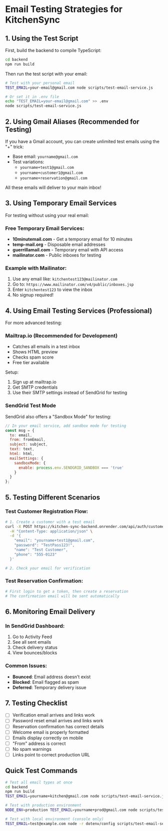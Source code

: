 # Email Testing Strategies for KitchenSync

## 1. Using the Test Script

First, build the backend to compile TypeScript:
```bash
cd backend
npm run build
```

Then run the test script with your email:
```bash
# Test with your personal email
TEST_EMAIL=your-email@gmail.com node scripts/test-email-service.js

# Or set it in .env file
echo "TEST_EMAIL=your-email@gmail.com" >> .env
node scripts/test-email-service.js
```

## 2. Using Gmail Aliases (Recommended for Testing)

If you have a Gmail account, you can create unlimited test emails using the "+" trick:
- Base email: `yourname@gmail.com`
- Test variations:
  - `yourname+test1@gmail.com`
  - `yourname+customer1@gmail.com`
  - `yourname+reservation@gmail.com`

All these emails will deliver to your main inbox!

## 3. Using Temporary Email Services

For testing without using your real email:

### Free Temporary Email Services:
- **10minutemail.com** - Get a temporary email for 10 minutes
- **temp-mail.org** - Disposable email addresses
- **guerrillamail.com** - Temporary email with API access
- **mailinator.com** - Public inboxes for testing

### Example with Mailinator:
1. Use any email like: `kitchentest123@mailinator.com`
2. Go to: `https://www.mailinator.com/v4/public/inboxes.jsp`
3. Enter `kitchentest123` to view the inbox
4. No signup required!

## 4. Using Email Testing Services (Professional)

For more advanced testing:

### Mailtrap.io (Recommended for Development)
- Catches all emails in a test inbox
- Shows HTML preview
- Checks spam score
- Free tier available

Setup:
1. Sign up at mailtrap.io
2. Get SMTP credentials
3. Use their SMTP settings instead of SendGrid for testing

### SendGrid Test Mode
SendGrid also offers a "Sandbox Mode" for testing:
```javascript
// In your email service, add sandbox mode for testing
const msg = {
  to: email,
  from: fromEmail,
  subject: subject,
  text: text,
  html: html,
  mailSettings: {
    sandboxMode: {
      enable: process.env.SENDGRID_SANDBOX === 'true'
    }
  }
};
```

## 5. Testing Different Scenarios

### Test Customer Registration Flow:
```bash
# 1. Create a customer with a test email
curl -X POST https://kitchen-sync-backend.onrender.com/api/auth/customer/register \
  -H "Content-Type: application/json" \
  -d '{
    "email": "yourname+test1@gmail.com",
    "password": "TestPass123!",
    "name": "Test Customer",
    "phone": "555-0123"
  }'

# 2. Check your email for verification
```

### Test Reservation Confirmation:
```bash
# First login to get a token, then create a reservation
# The confirmation email will be sent automatically
```

## 6. Monitoring Email Delivery

### In SendGrid Dashboard:
1. Go to Activity Feed
2. See all sent emails
3. Check delivery status
4. View bounces/blocks

### Common Issues:
- **Bounced**: Email address doesn't exist
- **Blocked**: Email flagged as spam
- **Deferred**: Temporary delivery issue

## 7. Testing Checklist

- [ ] Verification email arrives and links work
- [ ] Password reset email arrives and links work
- [ ] Reservation confirmation has correct details
- [ ] Welcome email is properly formatted
- [ ] Emails display correctly on mobile
- [ ] "From" address is correct
- [ ] No spam warnings
- [ ] Links point to correct production URL

## Quick Test Commands

```bash
# Test all email types at once
cd backend
npm run build
TEST_EMAIL=yourname+kitchen@gmail.com node scripts/test-email-service.js

# Test with production environment
NODE_ENV=production TEST_EMAIL=yourname+prod@gmail.com node scripts/test-email-service.js

# Test with local environment (console only)
TEST_EMAIL=test@example.com node -r dotenv/config scripts/test-email-service.js dotenv_config_path=.env.local
``` 